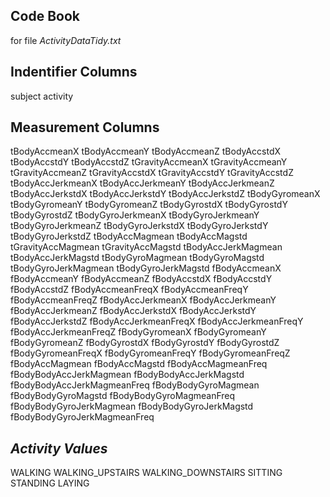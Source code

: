 ## **Code Book**
for file _ActivityDataTidy.txt_

## **Indentifier Columns**
subject
activity

## **Measurement Columns**
tBodyAccmeanX 
tBodyAccmeanY 
tBodyAccmeanZ 
tBodyAccstdX 
tBodyAccstdY 
tBodyAccstdZ 
tGravityAccmeanX 
tGravityAccmeanY 
tGravityAccmeanZ 
tGravityAccstdX 
tGravityAccstdY 
tGravityAccstdZ 
tBodyAccJerkmeanX 
tBodyAccJerkmeanY 
tBodyAccJerkmeanZ 
tBodyAccJerkstdX 
tBodyAccJerkstdY 
tBodyAccJerkstdZ 
tBodyGyromeanX 
tBodyGyromeanY 
tBodyGyromeanZ 
tBodyGyrostdX 
tBodyGyrostdY 
tBodyGyrostdZ 
tBodyGyroJerkmeanX 
tBodyGyroJerkmeanY 
tBodyGyroJerkmeanZ 
tBodyGyroJerkstdX 
tBodyGyroJerkstdY 
tBodyGyroJerkstdZ 
tBodyAccMagmean 
tBodyAccMagstd 
tGravityAccMagmean 
tGravityAccMagstd 
tBodyAccJerkMagmean 
tBodyAccJerkMagstd 
tBodyGyroMagmean 
tBodyGyroMagstd 
tBodyGyroJerkMagmean 
tBodyGyroJerkMagstd 
fBodyAccmeanX 
fBodyAccmeanY 
fBodyAccmeanZ 
fBodyAccstdX 
fBodyAccstdY 
fBodyAccstdZ 
fBodyAccmeanFreqX 
fBodyAccmeanFreqY 
fBodyAccmeanFreqZ 
fBodyAccJerkmeanX 
fBodyAccJerkmeanY 
fBodyAccJerkmeanZ 
fBodyAccJerkstdX 
fBodyAccJerkstdY 
fBodyAccJerkstdZ 
fBodyAccJerkmeanFreqX 
fBodyAccJerkmeanFreqY 
fBodyAccJerkmeanFreqZ 
fBodyGyromeanX 
fBodyGyromeanY 
fBodyGyromeanZ 
fBodyGyrostdX 
fBodyGyrostdY 
fBodyGyrostdZ 
fBodyGyromeanFreqX 
fBodyGyromeanFreqY 
fBodyGyromeanFreqZ 
fBodyAccMagmean 
fBodyAccMagstd 
fBodyAccMagmeanFreq 
fBodyBodyAccJerkMagmean 
fBodyBodyAccJerkMagstd 
fBodyBodyAccJerkMagmeanFreq 
fBodyBodyGyroMagmean 
fBodyBodyGyroMagstd 
fBodyBodyGyroMagmeanFreq 
fBodyBodyGyroJerkMagmean 
fBodyBodyGyroJerkMagstd 
fBodyBodyGyroJerkMagmeanFreq

## *Activity Values*
WALKING
WALKING_UPSTAIRS
WALKING_DOWNSTAIRS
SITTING
STANDING
LAYING
